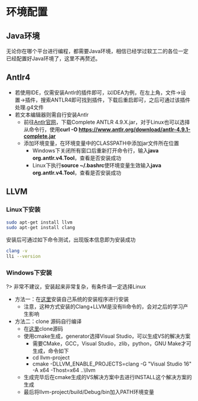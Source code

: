 # 环境配置

## Java环境
无论你在哪个平台进行编程，都需要Java环境，相信已经学过软工二的各位一定已经配置好Java环境了，这里不再赘述。

## Antlr4

- 若使用IDE，仅需安装Antlr的插件即可，以IDEA为例，在左上角，文件->设置->插件，搜索ANTLR4即可找到插件，下载后重启即可，之后可通过该插件处理.g4文件
- 若文本编辑器则需自行安装Antlr
    - 前往[Antlr官网](https://www.antlr.org/download.html)，下载Complete ANTLR 4.9.X.jar，对于Linux也可以选择从命令行，使用**curl -O https://www.antlr.org/download/antlr-4.9.1-complete.jar**
    - 添加环境变量，在环境变量中的CLASSPATH中添加jar文件所在位置
        - Windows下关闭所有窗口后重新打开命令行，输入**java org.antlr.v4.Tool**，查看是否安装成功
        - Linux下执行**source ~/.bashrc**使环境变量生效输入**java org.antlr.v4.Tool**，查看是否安装成功

## LLVM

### Linux下安装

```bash
sudo apt-get install llvm
sudo apt-get install clang
```
安装后可通过如下命令测试，出现版本信息即为安装成功

```bash
clang -v
lli --version
```
### Windows下安装

?> 非常不建议，安装起来非常复杂，有条件请一定选择Linux
- 方法一：在[这里](https://github.com/llvm/llvm-project/releases/tag/llvmorg-14.0.0)安装自己系统的安装程序进行安装
    - 注意，这种方式安装的Clang+LLVM是没有lli命令的，会对之后的学习产生影响
- 方法二：clone 源码自行编译
    - 在[这里](https://github.com/llvm/llvm-project)clone源码
    - 使用cmake生成，generator选择Visual Studio，可以生成VS的解决方案
        - 需要CMake，GCC，Visual Studio，zlib，python，GNU Make才可生成，命令如下
        - cd llvm-project
        - cmake -DLLVM_ENABLE_PROJECTS=clang -G "Visual Studio 16" -A x64 -Thost=x64 ..\llvm
    - 生成完毕后在cmake生成的VS解决方案中去进行INSTALL这个解决方案的生成
    - 最后将llvm-project/build/Debug/bin加入PATH环境变量


